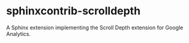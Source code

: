 # sphinxcontrib-scrolldepth
A Sphinx extension implementing the Scroll Depth extension for Google Analytics.
